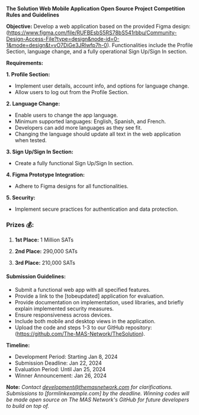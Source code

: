 **The Solution Web Mobile Application Open Source Project Competition Rules and Guidelines**

**Objective:**
Develop a web application based on the provided Figma design: (https://www.figma.com/file/RUFBEsbS5RS78bS541rbbu/Community-Design-Access-File?type=design&node-id=0-1&mode=design&t=vO7DiGe3JRlwfp7h-0). Functionalities include the Profile Section, language change, and a fully operational Sign Up/Sign In section.

**Requirements:**

**1. Profile Section:**
   - Implement user details, account info, and options for language change.
   - Allow users to log out from the Profile Section.

**2. Language Change:**
   - Enable users to change the app language.
   - Minimum supported languages: English, Spanish, and French.
   - Developers can add more languages as they see fit.
   - Changing the language should update all text in the web application when tested.

**3. Sign Up/Sign In Section:**
   - Create a fully functional Sign Up/Sign In section.

**4. Figma Prototype Integration:**
   - Adhere to Figma designs for all functionalities.

**5. Security:**
   - Implement secure practices for authentication and data protection.

### **Prizes 💰:**
1. **1st Place:** 	1 Million SATs

2. **2nd Place:** 	290,000 SATs

3. **3rd Place:** 	210,000 SATs

#### **Submission Guidelines:**
* Submit a functional web app with all specified features.
* Provide a link to the [tobeupdated] application for evaluation.
* Provide documentation on implementation, used libraries, and briefly explain implemented security measures.
* Ensure responsiveness across devices.
* Include both mobile and desktop views in the application.
* Upload the code and steps 1-3 to our GitHub repository:  (https://github.com/The-MAS-Network/TheSolution).

**Timeline:**
* Development Period: Starting Jan 8, 2024
* Submission Deadline: Jan 22, 2024
* Evaluation Period: Until Jan 25, 2024
* Winner Announcement: Jan 26, 2024

**Note:**
_Contact development@themasnetwork.com   for clarifications.
Submissions to [formlinkexample.com] by the deadline.
Winning codes will be made open source on The MAS Network's GitHub for future developers to build on top of._
